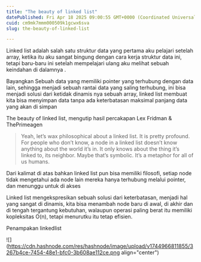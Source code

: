 ```yaml
---
title: "The beauty of linked list"
datePublished: Fri Apr 18 2025 09:00:55 GMT+0000 (Coordinated Universal Time)
cuid: cm9mk7mmm000509k1gcwx6sva
slug: the-beauty-of-linked-list

---
```


Linked list adalah salah satu struktur data yang pertama aku pelajari setelah array, ketika itu aku sangat bingung dengan cara kerja struktur data ini, tetapi baru-baru ini setelah mempelajari ulang aku melihat sebuah keindahan di dalamnya .

Bayangkan Sebuah data yang memiliki pointer yang terhubung dengan data lain, sehingga menjadi sebuah rantai data yang saling terhubung, ini bisa menjadi solusi dari ketidak dinamis nya sebuah array, linked list membuat kita bisa menyimpan data tanpa ada keterbatasan maksimal panjang data yang akan di simpan

The beauty of linked list, mengutip hasil percakapan Lex Fridman & ThePrimeagen

> Yeah, let’s wax philosophical about a linked list. It is pretty profound. For people who don’t know, a node in a linked list doesn’t know anything about the world it’s in. It only knows about the thing it’s linked to, its neighbor. Maybe that’s symbolic. It’s a metaphor for all of us humans.

Dari kalimat di atas bahkan linked list pun bisa memiliki filosofi, setiap node tidak mengetahui ada node lain mereka hanya terhubung melalui pointer, dan menunggu untuk di akses

Linked list mengekspresikan sebuah solusi dari keterbatasan, menjadi hal yang sangat di dinamis, kita bisa menambah node baru di awal, di akhir dan di tengah tergantung kebutuhan, walaupun operasi paling berat itu memiliki kopleksitas O(n), tetapi menurutku itu tetap efisien.

Penampakan linkedlist

![](https://cdn.hashnode.com/res/hashnode/image/upload/v1744966811855/3267b4ce-7454-48e1-bfc0-3b608ae112ce.png align="center")
